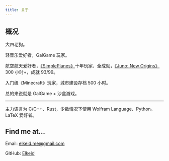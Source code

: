 ```yaml
---
title: 关于
---
```


## 概况

大四老狗。

轻音乐爱好者，GalGame 玩家。

航空航天爱好者，[《SimplePlanes》](https://store.steampowered.com/app/397340/SimplePlanes/)十年玩家、全成就，[《Juno: New Origins》](https://store.steampowered.com/app/870200/Juno_New_Origins/) 300 小时+，成就 93/99。

入门级《Minecraft》玩家，城市建设存档 500 小时。

总的来说就是 GalGame + 沙盒游戏。

***

主力语言为 C/C++、Rust，少数情况下使用 Wolfram Language、Python。LaTeX 爱好者。

## Find me at...

Email: [elkeid.me@gmail.com](mailto:elkeid.me@gmail.com)

GitHub: [Elkeid](https://github.com/Elkeid-me "目前没什么东西")

